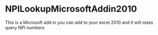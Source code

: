# NPILookupMicrosoftAddin2010
This is a Microsoft add in you can add to your excel 2010 and it will mass query NPI numbers
